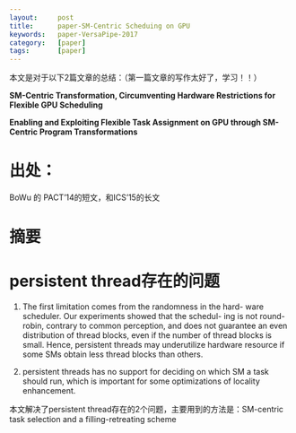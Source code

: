 ```yaml
---
layout:     post
title:      paper-SM-Centric Scheduing on GPU
keywords:   paper-VersaPipe-2017
category:   [paper]
tags:       [paper]
---
```




本文是对于以下2篇文章的总结：（第一篇文章的写作太好了，学习！！）

**SM-Centric Transformation, Circumventing Hardware Restrictions for Flexible GPU Scheduling**

**Enabling and Exploiting Flexible Task Assignment on GPU through SM-Centric Program Transformations**



# 出处：

BoWu 的 PACT’14的短文，和ICS’15的长文


# 摘要


# persistent thread存在的问题

1. The first limitation comes from the randomness in the hard- ware scheduler. Our experiments showed that the schedul- ing is not round-robin, contrary to common perception, and does not guarantee an even distribution of thread blocks, even if the number of thread blocks is small. Hence, persistent threads may underutilize hardware resource if some SMs obtain less thread blocks than others.

2. persistent threads has no support for deciding on which SM a task should run, which is important for some optimizations of locality enhancement.


本文解决了persistent thread存在的2个问题，主要用到的方法是：SM-centric task selection and a filling-retreating scheme


